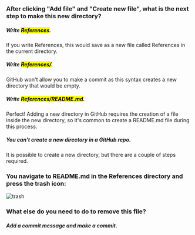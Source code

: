 ### After clicking "Add file" and "Create new file", what is the next step to make this new directory?

##### Write <mark>References</mark>.
If you write References, this would save as a new file called References in the current directory.

##### Write <mark>References/</mark>.
GitHub won't allow you to make a commit as this syntax creates a new directory that would be empty.

##### Write <mark>References/README.md</mark>.
Perfect! Adding a new directory in GitHub requires the creation of a file inside the new directory, so it's common to create a README.md file during this process.

##### You can't create a new directory in a GitHub repo.
It is possible to create a new directory, but there are a couple of steps required.



### You navigate to README.md in the References directory and press the trash icon:

![trash](https://github.com/user-attachments/assets/e3a629dc-601b-464e-b248-e401279d7a90)

### What else do you need to do to remove this file?

##### Add a commit message and make a commit.
